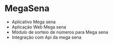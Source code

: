 # MegaSena
- Aplicativo Mega sena
- Aplicação Web Mega sena
- Módulo de sorteio de números para Mega sena
- Integração com Api da mega sena
